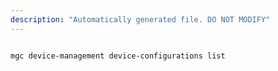 ```yaml
---
description: "Automatically generated file. DO NOT MODIFY"
---
```


```bash

mgc device-management device-configurations list

```